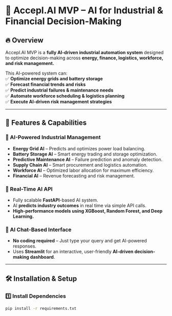# 🚀 Accepl.AI MVP – AI for Industrial & Financial Decision-Making  

## 🔥 Overview
Accepl.AI MVP is a **fully AI-driven industrial automation system** designed to optimize decision-making across **energy, finance, logistics, workforce, and risk management.**  

This AI-powered system can:  
✅ **Optimize energy grids and battery storage**  
✅ **Forecast financial trends and risks**  
✅ **Predict industrial failures & maintenance needs**  
✅ **Automate workforce scheduling & logistics planning**  
✅ **Execute AI-driven risk management strategies**  

---

## 📌 Features & Capabilities  
### **🔹 AI-Powered Industrial Management**
- **Energy Grid AI** – Predicts and optimizes power load balancing.
- **Battery Storage AI** – Smart energy trading and storage optimization.
- **Predictive Maintenance AI** – Failure prediction and anomaly detection.
- **Supply Chain AI** – Smart procurement and logistics automation.
- **Workforce AI** – Optimized labor allocation for maximum efficiency.
- **Financial AI** – Revenue forecasting and risk management.

### **🔹 Real-Time AI API**
- Fully scalable **FastAPI**-based AI system.
- AI **predicts industry outcomes** in real time via simple API calls.
- **High-performance models using XGBoost, Random Forest, and Deep Learning.**

### **🔹 AI Chat-Based Interface**
- **No coding required** – Just type your query and get AI-powered responses.
- Uses **Streamlit** for an interactive, user-friendly **AI-driven decision-making dashboard**.

---

## 🛠️ Installation & Setup  

### **1️⃣ Install Dependencies**
```bash
pip install -r requirements.txt
